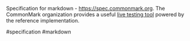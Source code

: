 Specification for markdown - https://spec.commonmark.org. The CommonMark organization provides a useful [live testing tool](https://spec.commonmark.org/dingus) powered by the reference implementation.

#specification #markdown